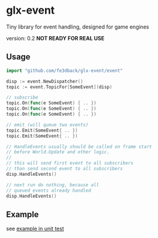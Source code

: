 # glx-event

Tiny library for event handling, designed for game engines

version: 0.2
__NOT READY FOR REAL USE__

## Usage

```go
import "github.com/fe3dback/glx-event/event"

disp := event.NewDispatcher()
topic := event.TopicFor[SomeEvent](disp)

// subscribe
topic.On(func(e SomeEvent) { .. })
topic.On(func(e SomeEvent) { .. })
topic.On(func(e SomeEvent) { .. })

// emit (will queue two events)
topic.Emit(SomeEvent{ .. })
topic.Emit(SomeEvent{ .. })

// HandleEvents usually should be called on frame start
// before World.Update and other logic.
// 
// this will send first event to all subscribers
// than send second event to all subscribers
disp.HandleEvents()

// next run do nothing, because all
// queued events already handled
disp.HandleEvents()
```

## Example

see [example in unit test](./event/dispatcher_test.go)
